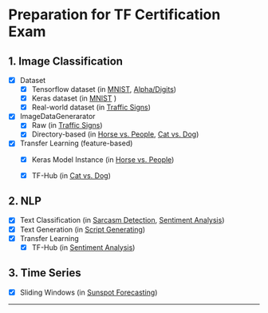 # Preparation for TF Certification Exam

## 1. Image Classification

- [x] Dataset
  - [x] Tensorflow dataset (in 
          [MNIST](https://github.com/btcnhung1299/tf-practice/blob/master/IMG_MNIST.ipynb), 
          [Alpha/Digits](https://github.com/btcnhung1299/tf-practice/blob/master/IMG_DigitAlpha.ipynb))
  - [x] Keras dataset (in 
          [MNIST](https://github.com/btcnhung1299/tf-practice/blob/master/IMG_MNIST.ipynb)
          )
  - [x] Real-world dataset (in [Traffic Signs](https://github.com/btcnhung1299/tf-practice/blob/master/IMG_TrafficSign.ipynb))
- [x] ImageDataGenerarator
  - [x] Raw (in [Traffic Signs](https://github.com/btcnhung1299/tf-practice/blob/master/IMG_TrafficSign.ipynb))
  - [x] Directory-based (in [Horse vs. People](https://github.com/btcnhung1299/tf-practice/blob/master/IMG_HorseVsPeople.ipynb), [Cat vs. Dog](https://github.com/btcnhung1299/tf-practice/blob/master/IMG_CatVsDog.ipynb))
- [x] Transfer Learning (feature-based)
  - [x] Keras Model Instance (in [Horse vs. People](https://github.com/btcnhung1299/tf-practice/blob/master/IMG_HorseVsPeople.ipynb))
  - [x] TF-Hub (in [Cat vs. Dog](https://github.com/btcnhung1299/tf-practice/blob/master/IMG_CatVsDog.ipynb))


## 2. NLP

- [x] Text Classification (in [Sarcasm Detection](https://github.com/btcnhung1299/tf-practice/blob/master/TXT_SarcarsmDetection.ipynb), [Sentiment Analysis](https://github.com/btcnhung1299/tf-practice/blob/master/TXT_SentimentAnalysis.ipynb))
- [x] Text Generation (in [Script Generating](https://github.com/btcnhung1299/tf-practice/blob/master/TXT_ScriptGenerating_CharLevel.ipynb))
- [x] Transfer Learning
  - [x] TF-Hub (in [Sentiment Analysis](https://github.com/btcnhung1299/tf-practice/blob/master/TXT_SentimentAnalysis.ipynb))

## 3. Time Series

- [x] Sliding Windows (in [Sunspot Forecasting](https://github.com/btcnhung1299/tf-practice/blob/master/TS_SunspotForecasting.ipynb))

---

